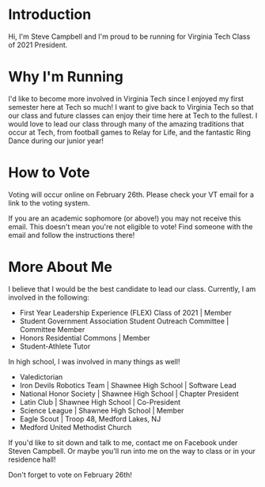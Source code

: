 # Introduction

Hi, I'm Steve Campbell and I'm proud to be running for Virginia Tech Class of 2021 President. 

# Why I'm Running

I'd like to become more involved in Virginia Tech since I enjoyed my first semester here at Tech so much! I want to give back to Virginia Tech so that our class and future classes can enjoy their time here at Tech to the fullest. I would love to lead our class through many of the amazing traditions that occur at Tech, from football games to Relay for Life, and the fantastic Ring Dance during our junior year! 

# How to Vote

Voting will occur online on February 26th. Please check your VT email for a link to the voting system. 

If you are an academic sophomore (or above!) you may not receive this email. This doesn't mean you're not eligible to vote! Find someone with the email and follow the instructions there!

# More About Me

I believe that I would be the best candidate to lead our class.
Currently, I am involved in the following:
- First Year Leadership Experience (FLEX) Class of 2021 \| Member
- Student Government Association Student Outreach Committee \| Committee Member
- Honors Residential Commons \| Member
- Student-Athlete Tutor

In high school, I was involved in many things as well!
- Valedictorian
- Iron Devils Robotics Team \| Shawnee High School \| Software Lead
- National Honor Society \| Shawnee High School \| Chapter President
- Latin Club \| Shawnee High School \| Co-President
- Science League \| Shawnee High School \| Member
- Eagle Scout \| Troop 48, Medford Lakes, NJ
- Medford United Methodist Church

If you'd like to sit down and talk to me, contact me on Facebook under Steven Campbell. Or maybe you'll run into me on the way to class or in your residence hall! 

Don't forget to vote on February 26th!
